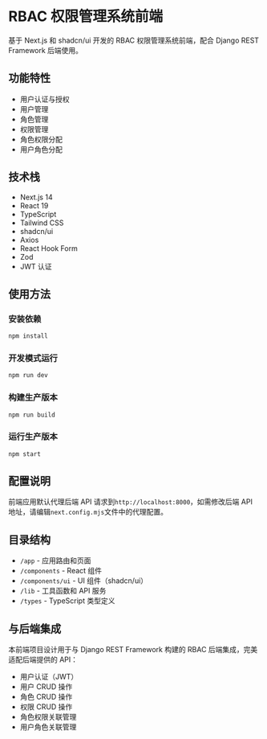 # RBAC 权限管理系统前端

基于 Next.js 和 shadcn/ui 开发的 RBAC 权限管理系统前端，配合 Django REST Framework 后端使用。

## 功能特性

- 用户认证与授权
- 用户管理
- 角色管理
- 权限管理
- 角色权限分配
- 用户角色分配

## 技术栈

- Next.js 14
- React 19
- TypeScript
- Tailwind CSS
- shadcn/ui
- Axios
- React Hook Form
- Zod
- JWT 认证

## 使用方法

### 安装依赖

```bash
npm install
```

### 开发模式运行

```bash
npm run dev
```

### 构建生产版本

```bash
npm run build
```

### 运行生产版本

```bash
npm start
```

## 配置说明

前端应用默认代理后端 API 请求到`http://localhost:8000`，如需修改后端 API 地址，请编辑`next.config.mjs`文件中的代理配置。

## 目录结构

- `/app` - 应用路由和页面
- `/components` - React 组件
- `/components/ui` - UI 组件（shadcn/ui）
- `/lib` - 工具函数和 API 服务
- `/types` - TypeScript 类型定义

## 与后端集成

本前端项目设计用于与 Django REST Framework 构建的 RBAC 后端集成，完美适配后端提供的 API：

- 用户认证（JWT）
- 用户 CRUD 操作
- 角色 CRUD 操作
- 权限 CRUD 操作
- 角色权限关联管理
- 用户角色关联管理
